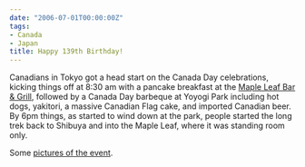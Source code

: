 ```yaml
---
date: "2006-07-01T00:00:00Z"
tags:
- Canada
- Japan
title: Happy 139th Birthday!
---
```


Canadians in Tokyo got a head start on the Canada Day celebrations, kicking
things off at 8:30 am with a pancake breakfast at the [Maple Leaf Bar &
Grill][mapleleaf], followed by a Canada Day barbeque at Yoyogi Park including
hot dogs, yakitori, a massive Canadian Flag cake, and imported Canadian beer.
By 6pm things, as started to wind down at the park, people started the long
trek back to Shibuya and into the Maple Leaf, where it was standing room
only.<!--more-->

Some [pictures of the event][pictures].

[mapleleaf]: http://www.maplesportsbar.jp/
[pictures]: http://www.flickr.com/photos/cbracken/sets/72157594183420453/
